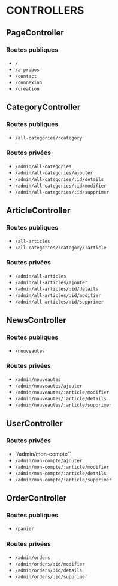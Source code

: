 # CONTROLLERS

## PageController

### Routes publiques
- `/`
- `/a-propos`
- `/contact`
- `/connexion`
- `/creation`

## CategoryController

### Routes publiques
- `/all-categories/:category`

### Routes privées
- `/admin/all-categories`
- `/admin/all-categories/ajouter`
- `/admin/all-categories/:id/details`
- `/admin/all-categories/:id/modifier`
- `/admin/all-categories/:id/supprimer`

## ArticleController

### Routes publiques
- `/all-articles`
- `/all-categories/:category/:article`

### Routes privées
- `/admin/all-articles`
- `/admin/all-articles/ajouter`
- `/admin/all-articles/:id/details`
- `/admin/all-articles/:id/modifier`
- `/admin/all-articles/:id/supprimer`

## NewsController

### Routes publiques
- `/nouveautes`

### Routes privées
- `/admin/nouveautes`
- `/admin/nouveautes/ajouter`
- `/admin/nouveautes/:article/modifier`
- `/admin/nouveautes/:article/details`
- `/admin/nouveautes/:article/supprimer`

## UserController

### Routes privées
- `/admin/mon-compte``
- `/admin/mon-compte/ajouter`
- `/admin/mon-compte/:article/modifier`
- `/admin/mon-compte/:article/details`
- `/admin/mon-compte/:article/supprimer`

## OrderController

### Routes publiques
- `/panier`

### Routes privées
- `/admin/orders`
- `/admin/orders/:id/modifier`
- `/admin/orders/:id/details`
- `/admin/orders/:id/supprimer`
